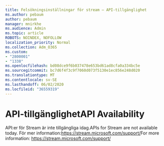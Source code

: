 ```yaml
---
title: Felsökningsinställningar för stream – API-tillgänglighet
ms.author: pebaum
author: pebaum
manager: mnirkhe
ms.audience: Admin
ms.topic: article
ROBOTS: NOINDEX, NOFOLLOW
localization_priority: Normal
ms.collection: Adm_O365
ms.custom:
- "2800001"
- "1338"
ms.openlocfilehash: bd08dce9f6b037478e653bd61ad8cfa0a334bc5e
ms.sourcegitcommit: bc7d6f4f3c9f7060d073f5130e1ec856e248d020
ms.translationtype: MT
ms.contentlocale: sv-SE
ms.lasthandoff: 06/02/2020
ms.locfileid: "36559319"
---
```

# <a name="api-availability"></a><span data-ttu-id="7d3ce-102">API-tillgänglighet</span><span class="sxs-lookup"><span data-stu-id="7d3ce-102">API Availability</span></span>

<span data-ttu-id="7d3ce-103">API:er för Stream är inte tillgängliga idag.</span><span class="sxs-lookup"><span data-stu-id="7d3ce-103">APIs for Stream are not available today.</span></span>
<span data-ttu-id="7d3ce-104">För mer information:https://stream.microsoft.com/support/</span><span class="sxs-lookup"><span data-stu-id="7d3ce-104">For more information: https://stream.microsoft.com/support/</span></span>